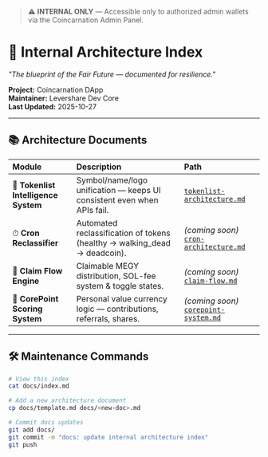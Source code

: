 > ⚠️ **INTERNAL ONLY** — Accessible only to authorized admin wallets via the Coincarnation Admin Panel.

# 🧭 Internal Architecture Index
*"The blueprint of the Fair Future — documented for resilience."*

**Project:** Coincarnation DApp  
**Maintainer:** Levershare Dev Core  
**Last Updated:** 2025-10-27

---

## 📚 Architecture Documents

| Module | Description | Path |
|:--|:--|:--|
| 🧩 **Tokenlist Intelligence System** | Symbol/name/logo unification — keeps UI consistent even when APIs fail. | [`tokenlist-architecture.md`](./tokenlist-architecture.md) |
| ⏱ **Cron Reclassifier** | Automated reclassification of tokens (healthy → walking_dead → deadcoin). | *(coming soon)* [`cron-architecture.md`](./cron-architecture.md) |
| 💸 **Claim Flow Engine** | Claimable MEGY distribution, SOL-fee system & toggle states. | *(coming soon)* [`claim-flow.md`](./claim-flow.md) |
| 💠 **CorePoint Scoring System** | Personal value currency logic — contributions, referrals, shares. | *(coming soon)* [`corepoint-system.md`](./corepoint-system.md) |

---

## 🛠 Maintenance Commands

```bash
# View this index
cat docs/index.md

# Add a new architecture document
cp docs/template.md docs/<new-doc>.md

# Commit docs updates
git add docs/
git commit -m "docs: update internal architecture index"
git push
